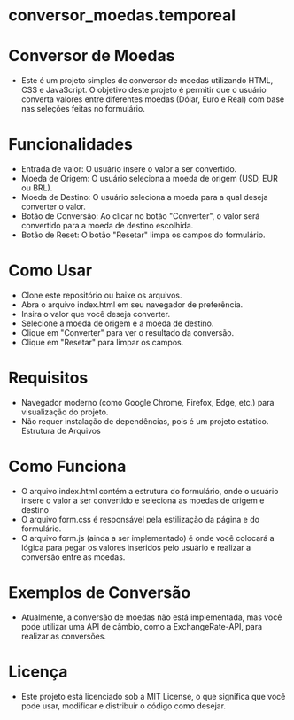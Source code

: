 # conversor_moedas.temporeal

# Conversor de Moedas

* Este é um projeto simples de conversor de moedas utilizando HTML, CSS e JavaScript. O objetivo deste projeto é permitir que o usuário converta valores entre diferentes moedas (Dólar, Euro e Real) com base nas seleções feitas no formulário.

# Funcionalidades

* Entrada de valor: O usuário insere o valor a ser convertido.
* Moeda de Origem: O usuário seleciona a moeda de origem (USD, EUR ou BRL).
* Moeda de Destino: O usuário seleciona a moeda para a qual deseja converter o valor.
* Botão de Conversão: Ao clicar no botão "Converter", o valor será convertido para a moeda de destino escolhida.
* Botão de Reset: O botão "Resetar" limpa os campos do formulário.

# Como Usar
* Clone este repositório ou baixe os arquivos.
* Abra o arquivo index.html em seu navegador de preferência.
* Insira o valor que você deseja converter.
* Selecione a moeda de origem e a moeda de destino.
* Clique em "Converter" para ver o resultado da conversão.
* Clique em "Resetar" para limpar os campos.

# Requisitos
* Navegador moderno (como Google Chrome, Firefox, Edge, etc.) para visualização do projeto.
* Não requer instalação de dependências, pois é um projeto estático.
Estrutura de Arquivos
# Como Funciona
* O arquivo index.html contém a estrutura do formulário, onde o usuário insere o valor a ser convertido e seleciona as moedas de origem e destino
* O arquivo form.css é responsável pela estilização da página e do formulário.
* O arquivo form.js (ainda a ser implementado) é onde você colocará a lógica para pegar os valores inseridos pelo usuário e realizar a conversão entre as moedas.
# Exemplos de Conversão
* Atualmente, a conversão de moedas não está implementada, mas você pode utilizar uma API de câmbio, como a ExchangeRate-API, para realizar as conversões.
#   Licença
* Este projeto está licenciado sob a MIT License, o que significa que você pode usar, modificar e distribuir o código como desejar.